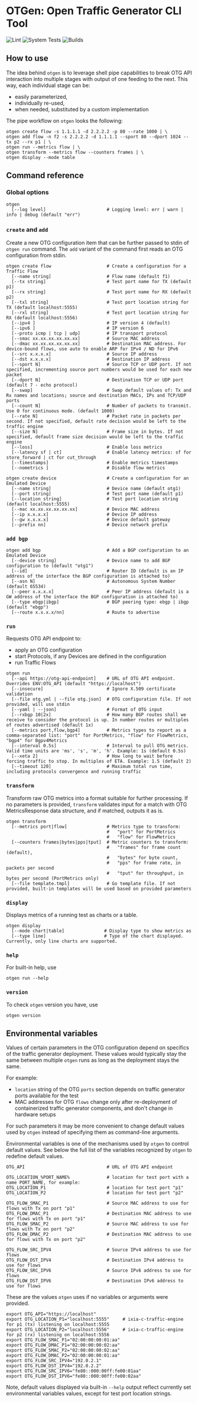 # OTGen: Open Traffic Generator CLI Tool
![Lint](https://github.com/open-traffic-generator/otgen/actions/workflows/golangci-lint.yml/badge.svg)
![System Tests](https://github.com/open-traffic-generator/otgen/actions/workflows/systest.yml/badge.svg)
![Builds](https://github.com/open-traffic-generator/otgen/actions/workflows/ci.yml/badge.svg)

## How to use

The idea behind `otgen` is to leverage shell pipe capabilities to break OTG API interaction into multiple stages with output of one feeding to the next. This way, each individual stage can be:
* easily parameterized, 
* individually re-used,
* when needed, substituted by a custom implementation

The pipe workflow on `otgen` looks the following:

```Shell
otgen create flow -s 1.1.1.1 -d 2.2.2.2 -p 80 --rate 1000 | \
otgen add flow -n f2 -s 2.2.2.2 -d 1.1.1.1 --sport 80 --dport 1024 --tx p2 --rx p1 | \
otgen run --metrics flow | \
otgen transform --metrics flow --counters frames | \
otgen display --mode table
````

## Command reference

### Global options

```Shell
otgen 
  [--log level]                       # Logging level: err | warn | info | debug (default "err")
```

### `create` and `add`

Create a new OTG configuration item that can be further passed to stdin of `otgen run` command.
The `add` variant of the command first reads an OTG configuration from stdin.

```Shell
otgen create flow                     # Create a configuration for a Traffic Flow
  [--name string]                     # Flow name (default f1)
  [--tx string]                       # Test port name for TX (default p1) 
  [--rx string]                       # Test port name for RX (default p2) 
  [--txl string]                      # Test port location string for TX (default localhost:5555) 
  [--rxl string]                      # Test port location string for RX (default localhost:5556) 
  [--ipv4 ]                           # IP version 4 (default)
  [--ipv6 ]                           # IP version 6
  [--proto icmp | tcp | udp]          # IP transport protocol
  [--smac xx.xx.xx.xx.xx.xx]          # Source MAC address
  [--dmac xx.xx.xx.xx.xx.xx]          # Destination MAC address. For device-bound flows, use auto to enable ARP for IPv4 / ND for IPv6
  [--src x.x.x.x]                     # Source IP address
  [--dst x.x.x.x]                     # Destination IP address
  [--sport N]                         # Source TCP or UDP port. If not specified, incrementing source port numbers would be used for each new packet
  [--dport N]                         # Destination TCP or UDP port (default 7 - echo protocol)
  [--swap]                            # Swap default values of: Tx and Rx names and locations; source and destination MACs, IPs and TCP/UDP ports
  [--count N]                         # Number of packets to transmit. Use 0 for continuous mode. (default 1000)
  [--rate N]                          # Packet rate in packets per second. If not specified, default rate decision would be left to the traffic engine
  [--size N]                          # Frame size in bytes. If not specified, default frame size decision would be left to the traffic engine
  [--loss]                            # Enable loss metrics
  [--latency sf | ct]                 # Enable latency metrics: sf for store_forward | ct for cut_through
  [--timestamps]                      # Enable metrics timestamps
  [--nometrics ]                      # Disable flow metrics
```

```Shell
otgen create device                   # Create a configuration for an Emulated Device
  [--name string]                     # Device name (default otg1)
  [--port string]                     # Test port name (default p1)
  [--location string]                 # Test port location string (default localhost:5555)
  [--mac xx.xx.xx.xx.xx.xx]           # Device MAC address
  [--ip x.x.x.x]                      # Device IP address
  [--gw x.x.x.x]                      # Device default gateway
  [--prefix nn]                       # Device network prefix
```

### `add bgp`

```Shell
otgen add bgp                         # Add a BGP configuration to an Emulated Device
  [--device string]                   # Device name to add BGP configuration to (default "otg1")
  [--id]                              # Router ID (default is an IP address of the interface the BGP configuration is attached to)
  [--asn N]                           # Autonomous System Number (default 65534)
  [--peer x.x.x.x]                    # Peer IP address (default is a GW address of the interface the BGP configuration is attached to)
  [--type ebgp|ibgp]                  # BGP peering type: ebgp | ibgp (default "ebgp")
  [--route x.x.x.x/nn]                # Route to advertise
```


### `run`

Requests OTG API endpoint to:

  * apply an OTG configuration
  * start Protocols, if any Devices are defined in the configuration
  * run Traffic Flows

```Shell
otgen run 
  [--api https://otg-api-endpoint]    # URL of OTG API endpoint. Overrides ENV:OTG_API (default "https://localhost")
  [--insecure]                        # Ignore X.509 certificate validation
  [--file otg.yml | --file otg.json]  # OTG configuration file. If not provided, will use stdin
  [--yaml | --json]                   # Format of OTG input
  [--rxbgp 10|2x]                     # How many BGP routes shall we receive to consider the protocol is up. In number routes or multiples of routes advertised (default 1x)
  [--metrics port,flow,bgp4]          # Metrics types to report as a comma-separated list: "port" for PortMetrics, "flow" for FlowMetrics, "bgp4" for Bgpv4Metrics
  [--interval 0.5s]                   # Interval to pull OTG metrics. Valid time units are 'ms', 's', 'm', 'h'. Example: 1s (default 0.5s)
  [--xeta 2]                          # How long to wait before forcing traffic to stop. In multiples of ETA. Example: 1.5 (default 2)
  [--timeout 120]                     # Maximum total run time, including protocols convergence and running traffic
````

### `transform`

Transform raw OTG metrics into a format suitable for further processing. If no parameters is provided, `transform` validates input for a match with OTG MetricsResponse data structure, and if matched, outputs it as is.

```Shell
otgen transform 
  [--metrics port|flow]               # Metrics type to transform: 
                                      #   "port" for PortMetrics
                                      #   "flow" for FlowMetrics
  [--counters frames|bytes|pps|tput]  # Metric counters to transform:
                                      #   "frames" for frame count (default),
                                      #   "bytes" for byte count,
                                      #   "pps" for frame rate, in packets per second
                                      #   "tput" for throughput, in bytes per second (PortMetrics only)
  [--file template.tmpl]              # Go template file. If not provided, built-in templates will be used based on provided parameters
````

### `display`

Displays metrics of a running test as charts or a table.

```Shell
otgen display
  [--mode chart|table]               # Display type to show metrics as
  [--type line]                      # Type of the chart displayed. Currently, only line charts are supported.
````

### `help`

For built-in help, use

```Shell
otgen run --help
````

### `version`

To check `otgen` version you have, use

```Shell
otgen version
````

## Environmental variables

Values of certain parameters in the OTG configuration depend on specifics of the traffic generator deployment. These values would typically stay the same between multiple `otgen` runs as long as the deployment stays the same. 

For example:
 
   * `location` string of the OTG `ports` section depends on traffic generator ports available for the test
   * MAC addresses for OTG `flows` change only after re-deployment of containerized traffic generator components, and don't change in hardware setups

For such parameters it may be more convenient to change default values used by `otgen` instead of specifying them as command-line arguments.

Environmental variables is one of the mechanisms used by `otgen` to control default values. See below the full list of the variables recognized by `otgen` to redefine default values.

```Shell
OTG_API                               # URL of OTG API endpoint

OTG_LOCATION_%PORT_NAME%              # location for test port with a name PORT_NAME, for example:
OTG_LOCATION_P1                       # location for test port "p1"
OTG_LOCATION_P2                       # location for test port "p2"

OTG_FLOW_SMAC_P1                      # Source MAC address to use for flows with Tx on port "p1"
OTG_FLOW_DMAC_P1                      # Destination MAC address to use for flows with Tx on port "p1"
OTG_FLOW_SMAC_P2                      # Source MAC address to use for flows with Tx on port "p2"
OTG_FLOW_DMAC_P2                      # Destination MAC address to use for flows with Tx on port "p2"

OTG_FLOW_SRC_IPV4                     # Source IPv4 address to use for flows
OTG_FLOW_DST_IPV4                     # Destination IPv4 address to use for flows
OTG_FLOW_SRC_IPV6                     # Source IPv6 address to use for flows
OTG_FLOW_DST_IPV6                     # Destination IPv6 address to use for flows
```

These are the values `otgen` uses if no variables or arguments were provided.

```Shell
export OTG_API="https://localhost"
export OTG_LOCATION_P1="localhost:5555"     # ixia-c-traffic-engine for p1 (tx) listening on localhost:5555
export OTG_LOCATION_P2="localhost:5556"     # ixia-c-traffic-engine for p2 (rx) listening on localhost:5556
export OTG_FLOW_SMAC_P1="02:00:00:00:01:aa"
export OTG_FLOW_DMAC_P1="02:00:00:00:02:aa"
export OTG_FLOW_SMAC_P2="02:00:00:00:02:aa"
export OTG_FLOW_DMAC_P2="02:00:00:00:01:aa"
export OTG_FLOW_SRC_IPV4="192.0.2.1"
export OTG_FLOW_DST_IPV4="192.0.2.2"
export OTG_FLOW_SRC_IPV6="fe80::000:00ff:fe00:01aa"
export OTG_FLOW_DST_IPV6="fe80::000:00ff:fe00:02aa"
```

Note, default values displayed via built-in `--help` output reflect currently set environmental variables values, except for test port location strings.
